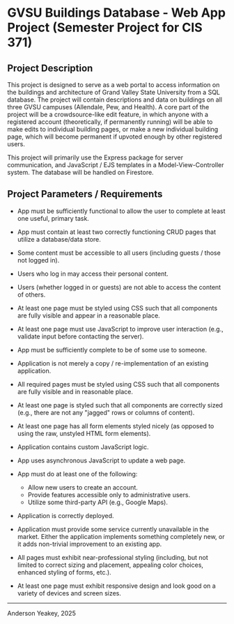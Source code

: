 # GVSU Buildings Database - Web App Project (Semester Project for CIS 371)

## Project Description

This project is designed to serve as a web portal to access information on the buildings and architecture of Grand Valley State University from a SQL database. The project will contain descriptions and data on buildings on all three GVSU campuses (Allendale, Pew, and Health). A core part of the project will be a crowdsource-like edit feature, in which anyone with a registered account (theoretically, if permanently running) will be able to make edits to individual building pages, or make a new individual building page, which will become permanent if upvoted enough by other registered users.

This project will primarily use the Express package for server communication, and JavaScript / EJS templates in a Model-View-Controller system. The database will be handled on Firestore.

## Project Parameters / Requirements

* App must be sufficiently functional to allow the user to complete at least one useful, primary task.
* App must contain at least two correctly functioning CRUD pages that utilize a database/data store.
* Some content must be accessible to all users (including guests / those not logged in).
* Users who log in may access their personal content.
* Users (whether logged in or guests) are not able to access the content of others.
* At least one page must be styled using CSS such that all components are fully visible and appear in a reasonable place.
* At least one page must use JavaScript to improve user interaction (e.g., validate input before contacting the server).

* App must be sufficiently complete to be of some use to someone.
* Application is not merely a copy / re-implementation of an existing application.
* All required pages must be styled using CSS such that all components are fully visible and in reasonable place.
* At least one page is styled such that all components are correctly sized (e.g., there are not any "jagged" rows or columns of content).
* At least one page has all form elements styled nicely (as opposed to using the raw, unstyled HTML form elements).
* Application contains custom JavaScript logic.

* App uses asynchronous JavaScript to update a web page.
* App must do at least one of the following:
    * Allow new users to create an account.
    * Provide features accessible only to administrative users.
    * Utilize some third-party API (e.g., Google Maps).
* Application is correctly deployed.

* Application must provide some service currently unavailable in the market. Either the application implements something completely new, or it adds non-trivial improvement to an existing app.
* All pages must exhibit near-professional styling (including, but not limited to correct sizing and placement, appealing color choices, enhanced styling of forms, etc.).
* At least one page must exhibit responsive design and look good on a variety of devices and screen sizes.

- - -

Anderson Yeakey, 2025
